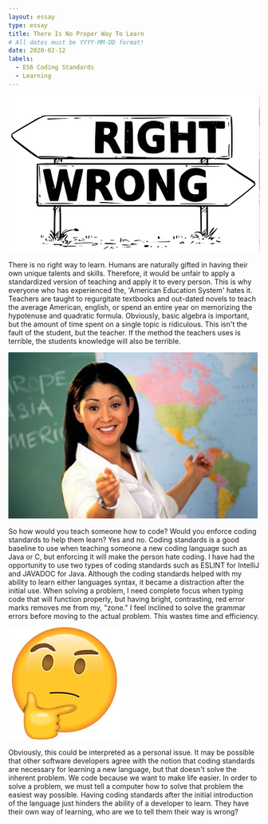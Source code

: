 ```yaml
---
layout: essay
type: essay
title: There Is No Proper Way To Learn 
# All dates must be YYYY-MM-DD format!
date: 2020-02-12
labels:
  - ES6 Coding Standards 
  - Learning
---
```


<img class="ui top aligned large image" src="../images/rw.png">

There is no right way to learn. Humans are naturally gifted in having their own unique talents and skills. Therefore, it would be unfair to apply a standardized version of teaching and apply it to every person. This is why everyone who has experienced the, 'American Education System' hates it. Teachers are taught to regurgitate textbooks and out-dated novels to teach the average American, english, or spend an entire year on memorizing the hypotenuse and quadratic formula. Obviously, basic algebra is important, but the amount of time spent on a single topic is ridiculous. This isn't the fault of the student, but the teacher. If the method the teachers uses is terrible, the students knowledge will also be terrible. 

<img class="ui top aligned large image" src="../images/teach.jpg">

So how would you teach someone how to code? Would you enforce coding standards to help them learn? Yes and no. Coding standards is a good baseline to use when teaching someone a new coding language such as Java or C, but enforcing it will make the person hate coding. I have had the opportunity to use two types of coding standards such as ESLINT for IntelliJ and JAVADOC for Java. Although the coding standards helped with my ability to learn either languages syntax, it became a distraction after the initial use. When solving a problem, I need complete focus when typing code that will function properly, but having bright, contrasting, red error marks removes me from my, "zone." I feel inclined to solve the grammar errors before moving to the actual problem. This wastes time and efficiency. 


<img class="ui top aligned large image" src="../images/thinking.jpg">

Obviously, this could be interpreted as a personal issue. It may be possible that other software developers agree with the notion that coding standards are necessary for learning a new language, but that doesn't solve the inherent problem. We code because we want to make life easier. In order to solve a problem, we must tell a computer how to solve that problem the easiest way possible. Having coding standards after the initial introduction of the language just hinders the ability of a developer to learn. They have their own way of learning, who are we to tell them their way is wrong? 

